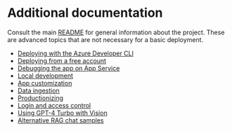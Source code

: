 # Additional documentation

Consult the main [README](../README.md) for general information about the project.
These are advanced topics that are not necessary for a basic deployment.

* [Deploying with the Azure Developer CLI](azd.md)
* [Deploying from a free account](deploy_lowcost.md)
* [Debugging the app on App Service](appservice.md)
* [Local development](localdev.md)
* [App customization](customization.md)
* [Data ingestion](data_ingestion.md)
* [Productionizing](productionizing.md)
* [Login and access control](login_and_acl.md)
* [Using GPT-4 Turbo with Vision](gpt4v.md)
* [Alternative RAG chat samples](other_samples.md)
